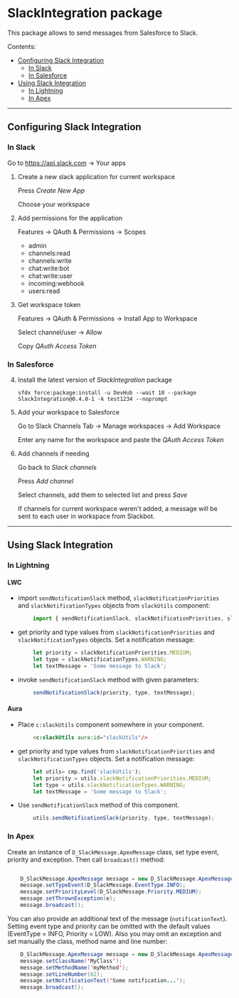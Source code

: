 # SlackIntegration package

This package allows to send messages from Salesforce to Slack.

Contents:

* [Configuring Slack Integration](#configuring-slack-integration)
	* [In Slack](#in-slack)
	* [In Salesforce](#in-salesforce)
* [Using Slack Integration](#using-slack-integration)
	* [In Lightning](#in-lightning)
	* [In Apex](#in-apex)	
--------

## Configuring Slack Integration

### In Slack

Go to https://api.slack.com -> Your apps

1. Create a new slack application for current workspace

	Press *Create New App*
	
	Choose your workspace
	
2. Add permissions for the application

	Features -> QAuth & Permissions -> Scopes
	
	- admin
	- channels:read
	- channels:write
	- chat:write:bot
	- chat:write:user
	- incoming:webhook
	- users:read
		
3. Get workspace token

	Features -> QAuth & Permissions  -> Install App to Workspace
	
	Select channel/user -> Allow
	
	Copy *QAuth Access Token*

### In Salesforce

4. Install the latest version of *SlackIntegration* package
	
	```
	sfdx force:package:install -u DevHub --wait 10 --package SlackIntegration@0.4.0-1 -k test1234 --noprompt
	```
	
	
5. Add your workspace to Salesforce

	Go to Slack Channels Tab -> Manage workspaces -> Add Workspace
	
	Enter any name for the workspace and paste the *QAuth Access Token*
	
6. Add channels if needing

	Go back to *Slack channels*
	
	Press *Add channel*
	
	Select channels, add them to selected list and press *Save*
	

	If channels for current workspace weren't added, a message will be sent to each user in workspace from Slackbot.

------------

## Using Slack Integration

### In Lightning

#### LWC

- import `sendNotificationSlack` method, `slackNotificationPriorities` and `slackNotificationTypes` objects from `slackUtils` component:

```javascript
		import { sendNotificationSlack, slackNotificationPriorities, slackNotificationTypes } from "c/slackUtils";
```

- get priority and type values from `slackNotificationPriorities` and `slackNotificationTypes` objects. Set a notification message:

```javascript
		let priority = slackNotificationPriorities.MEDIUM;
		let type = slackNotificationTypes.WARNING;
		let textMessage = 'Some message to Slack';
```

- invoke `sendNotificationSlack` method with given parameters:

```javascript
		sendNotificationSlack(priority, type, textMessage);
```

#### Aura

- Place `c:slackUtils` component somewhere in your component.

```html
		<c:slackUtils aura:id="slackUtils"/>
```

- get priority and type values from `slackNotificationPriorities` and `slackNotificationTypes` objects. Set a notification message:

```javascript
		let utils= cmp.find('slackUtils');
		let priority = utils.slackNotificationPriorities.MEDIUM;
		let type = utils.slackNotificationTypes.WARNING;
		let textMessage = 'Some message to Slack';
```

- Use `sendNotificationSlack` method of this component.

```javascript
		utils.sendNotificationSlack(priority, type, textMessage);
```


### In Apex

Create an instance of `D_SlackMessage.ApexMessage` class, set type event, priority and exception. 
Then call `broadcast()` method:

```java

	D_SlackMessage.ApexMessage message = new D_SlackMessage.ApexMessage();
	message.setTypeEvent(D_SlackMessage.EventType.INFO);
	message.setPriorityLevel(D_SlackMessage.Priority.MEDIUM);
	message.setThrownException(e);
	message.broadcast();
```

You can also provide an additional text of the message (`notificationText`).
Setting event type and priority can be omitted with the default values (EventType = INFO, Priority = LOW).
Also you may omit an exception and set manually the class, method name and line number:

```java
	D_SlackMessage.ApexMessage message = new D_SlackMessage.ApexMessage();
	message.setClassName('MyClass');
	message.setMethodName('myMethod');
	message.setLineNumber(62);
	message.setNotificationText('Some notification...');
	message.broadcast();
```